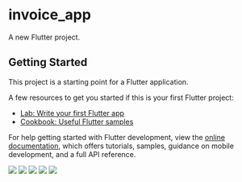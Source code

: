# invoice_app

A new Flutter project.

## Getting Started

This project is a starting point for a Flutter application.

A few resources to get you started if this is your first Flutter project:

- [Lab: Write your first Flutter app](https://docs.flutter.dev/get-started/codelab)
- [Cookbook: Useful Flutter samples](https://docs.flutter.dev/cookbook)

For help getting started with Flutter development, view the
[online documentation](https://docs.flutter.dev/), which offers tutorials,
samples, guidance on mobile development, and a full API reference.
<p>
<img src = "https://github.com/Janak67/invoice_app/assets/141834407/a74da320-8564-47ff-ae36-42f6c882db96">
<img src = "https://github.com/Janak67/invoice_app/assets/141834407/7fed4755-d064-4736-95f7-ac857b339b8c">
<img src = "https://github.com/Janak67/invoice_app/assets/141834407/95595981-701d-4452-a909-ab918fad7aed">
<img src = "https://github.com/Janak67/invoice_app/assets/141834407/3df8553c-77bb-483d-b268-d50e3e71258c">
<img src = "https://github.com/Janak67/invoice_app/assets/141834407/383b9ac6-0097-4e59-97f2-704d44a2c5a0">
</p>
